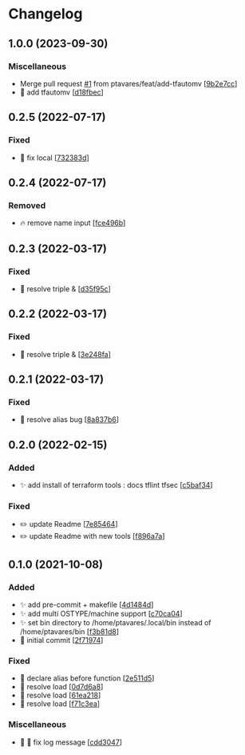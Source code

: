 # Changelog

<a name="1.0.0"></a>
## 1.0.0 (2023-09-30)

### Miscellaneous

-  Merge pull request [#1](https://github.com/ptavares/zsh-terraform/issues/1) from ptavares/feat/add-tfautomv [[9b2e7cc](https://github.com/ptavares/zsh-terraform/commit/9b2e7cc93bee506b52d1bdf8367aa591f75b2dfd)]
- 🚀 add tfautomv [[d18fbec](https://github.com/ptavares/zsh-terraform/commit/d18fbec32f6caadf522767907823682b4542d2eb)]


<a name="0.2.5"></a>
## 0.2.5 (2022-07-17)

### Fixed

- 🐛 fix local [[732383d](https://github.com/ptavares/zsh-terraform/commit/732383d1019f72f55e4feb111fc11519f0e0716b)]


<a name="0.2.4"></a>
## 0.2.4 (2022-07-17)

### Removed

- 🔥 remove name input [[fce496b](https://github.com/ptavares/zsh-terraform/commit/fce496b506855312eb32e0b39aaa879039dd434f)]


<a name="0.2.3"></a>
## 0.2.3 (2022-03-17)

### Fixed

- 🐛 resolve triple &amp; [[d35f95c](https://github.com/ptavares/zsh-terraform/commit/d35f95ca7efcea16e53a406ce1b83e4e71e99831)]


<a name="0.2.2"></a>
## 0.2.2 (2022-03-17)

### Fixed

- 🐛 resolve triple &amp; [[3e248fa](https://github.com/ptavares/zsh-terraform/commit/3e248faa3a524426bf0fbbfbf33f2001847887b8)]


<a name="0.2.1"></a>
## 0.2.1 (2022-03-17)

### Fixed

- 🐛 resolve alias bug [[8a837b6](https://github.com/ptavares/zsh-terraform/commit/8a837b6ac10c4fb1a5f776ec88dc26e657d618e4)]


<a name="0.2.0"></a>
## 0.2.0 (2022-02-15)

### Added

- ✨ add install of terraform tools : docs tflint tfsec [[c5baf34](https://github.com/ptavares/zsh-terraform/commit/c5baf34b718b6a291bc1b3eaefa4b2bb870573d0)]

### Fixed

- ✏️ update Readme [[7e85464](https://github.com/ptavares/zsh-terraform/commit/7e854646ab4d58bca0d3969c0f09b1c07a3ed38e)]
- ✏️ update Readme with new tools [[f896a7a](https://github.com/ptavares/zsh-terraform/commit/f896a7aab5b4e99d521b0b0a6514f7f4b555a9de)]


<a name="0.1.0"></a>
## 0.1.0 (2021-10-08)

### Added

- ✨ add pre-commit + makefile [[4d1484d](https://github.com/ptavares/zsh-tfswitch/commit/4d1484d93aa55d6fec058532b3c0fc56c5fb7dbb)]
- ✨ add multi OSTYPE/machine support [[c70ca04](https://github.com/ptavares/zsh-tfswitch/commit/c70ca04b28d7b1eee5887e64e657ac507c94148c)]
- ✨ set bin directory to /home/ptavares/.local/bin instead of /home/ptavares/bin [[f3b81d8](https://github.com/ptavares/zsh-tfswitch/commit/f3b81d8bc81eda96787340096a814a255406ca35)]
- 🎉 initial commit [[2f71974](https://github.com/ptavares/zsh-tfswitch/commit/2f7197498975ac2d0c97f0f6cfd7597b0d19f69e)]

### Fixed

- 🐛 declare alias before function [[2e511d5](https://github.com/ptavares/zsh-tfswitch/commit/2e511d519ccf1aa8fe65c8880bb6f7b0baf62ef9)]
- 🐛 resolve load [[0d7d6a8](https://github.com/ptavares/zsh-tfswitch/commit/0d7d6a8329ff18cba873702de3135379c7bd3c9f)]
- 🐛 resolve load [[61ea218](https://github.com/ptavares/zsh-tfswitch/commit/61ea218255a39bd8b8bf97de29a75391339a27de)]
- 🐛 resolve load [[f71c3ea](https://github.com/ptavares/zsh-tfswitch/commit/f71c3ea10805832264a176343a3d78432ca6606a)]

### Miscellaneous

- 📝 🐛 fix log message [[cdd3047](https://github.com/ptavares/zsh-tfswitch/commit/cdd3047cc98b1d17b44c368a9789e07369762299)]
